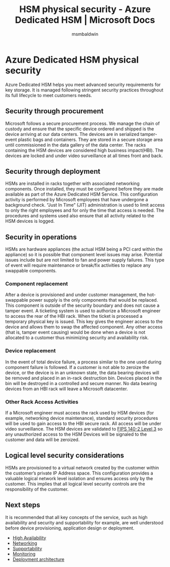 ﻿---
title: HSM physical security - Azure Dedicated HSM | Microsoft Docs
description: Information about Azure Dedicated HSM devices' physical security in data centers
services: dedicated-hsm
author: msmbaldwin
manager: rkarlin
ms.custom: "mvc, seodec18"
ms.service: key-vault
ms.workload: identity
ms.tgt_pltfrm: na
ms.topic: conceptual
ms.date: 03/25/2021
ms.author: keithp

---
# Azure Dedicated HSM physical security

Azure Dedicated HSM helps you meet advanced security requirements for key storage. It is managed following stringent security practices throughout its full lifecycle to meet customers needs.

## Security through procurement

Microsoft follows a secure procurement process. We manage the chain of custody and ensure that the specific device ordered and shipped is the device arriving at our data centers. The devices are in serialized tamper-event plastic bags and containers. They are stored in a secure storage area until commissioned in the data gallery of the data center.  The racks containing the HSM devices are considered high business impact(HBI). The devices are locked and under video surveillance at all times front and back.

## Security through deployment

HSMs are installed in racks together with associated networking components. Once installed, they must be configured before they are made available as part of the Azure Dedicated HSM Service. This configuration activity is performed by Microsoft employees that have undergone a background check. “Just In Time” (JIT) administration is used to limit access to only the right employees and for only the time that access is needed. The procedures and systems used also ensure that all activity related to the HSM devices is logged.

## Security in operations

HSMs are hardware appliances (the actual HSM being a PCI card within the appliance) so it is possible that component level issues may arise. Potential issues include but are not limited to fan and power supply failures. This type of event will require maintenance or break/fix activities to replace any swappable components.

### Component replacement

After a device is provisioned and under customer management, the hot-swappable power supply is the only components that would be replaced. This component is outside of the security boundary and does not cause a tamper event. A ticketing system is used to authorize a Microsoft engineer to access the rear of the HBI rack. When the ticket is processed a temporary physical key is issued. This key gives the engineer access to the device and allows them to swap the affected component. Any other access (that is, tamper event causing) would be done when a device is not allocated to a customer thus minimizing security and availability risk.  

### Device replacement

In the event of total device failure, a process similar to the one used during component failure is followed. If a customer is not able to zeroize the device, or the device is in an unknown state, the data bearing devices will be removed and placed in an in-rack destruction bin. Devices placed in the bin will be destroyed in a controlled and secure manner. No data bearing devices from an HBI rack will leave a Microsoft datacenter.

### Other Rack Access Activities

If a Microsoft engineer must access the rack used by HSM devices (for example, networking device maintenance), standard security procedures will be used to gain access to the HBI secure rack. All access will be under video surveillance. The HSM devices are validated to [FIPS 140-2 Level 3](https://nvlpubs.nist.gov/nistpubs/FIPS/NIST.FIPS.140-2.pdf) so any unauthorized access to the HSM Devices will be signaled to the customer and data will be zeroized.

## Logical level security considerations

HSMs are provisioned to a virtual network created by the customer within the customer’s private IP Address space.  This configuration provides a valuable logical network level isolation and ensures access only by the customer. This implies that all logical level security controls are the responsibility of the customer.

## Next steps

It is recommended that all key concepts of the service, such as high availability and security and supportability for example, are well understood before device provisioning, application design or deployment.

* [High Availability](high-availability.md)
* [Networking](networking.md)
* [Supportability](supportability.md)
* [Monitoring](monitoring.md)
* [Deployment architecture](deployment-architecture.md)
